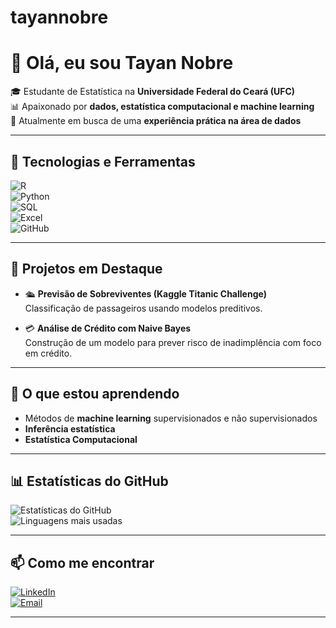 # tayannobre

# 👋 Olá, eu sou Tayan Nobre  

🎓 Estudante de Estatística na **Universidade Federal do Ceará (UFC)**  
📊 Apaixonado por **dados, estatística computacional e machine learning**  
🚀 Atualmente em busca de uma **experiência prática na área de dados**  

---

## 🔧 Tecnologias e Ferramentas  

![R](https://img.shields.io/badge/R-276DC3?style=for-the-badge&logo=r&logoColor=white)  
![Python](https://img.shields.io/badge/Python-3776AB?style=for-the-badge&logo=python&logoColor=white)  
![SQL](https://img.shields.io/badge/SQL-336791?style=for-the-badge&logo=postgresql&logoColor=white)  
![Excel](https://img.shields.io/badge/Excel-217346?style=for-the-badge&logo=microsoft-excel&logoColor=white)  
![GitHub](https://img.shields.io/badge/GitHub-181717?style=for-the-badge&logo=github&logoColor=white)  

---

## 📌 Projetos em Destaque  

- 🛳️ **Previsão de Sobreviventes (Kaggle Titanic Challenge)**  
  Classificação de passageiros usando modelos preditivos.  

- 💳 **Análise de Crédito com Naive Bayes**  
  Construção de um modelo para prever risco de inadimplência com foco em crédito.  

---

## 🌱 O que estou aprendendo  
- Métodos de **machine learning** supervisionados e não supervisionados  
- **Inferência estatística**
- **Estatística Computacional**

---

## 📊 Estatísticas do GitHub  

![Estatísticas do GitHub](https://github-readme-stats.vercel.app/api?username=tayannobre&show_icons=true&theme=radical)  
![Linguagens mais usadas](https://github-readme-stats.vercel.app/api/top-langs/?username=tayannobre&layout=compact&theme=radical)  

---

## 📫 Como me encontrar  

[![LinkedIn](https://img.shields.io/badge/LinkedIn-0A66C2?style=for-the-badge&logo=linkedin&logoColor=white)](www.linkedin.com/in/tayannobre)  
[![Email](https://img.shields.io/badge/Email-D14836?style=for-the-badge&logo=gmail&logoColor=white)](tayannobre2015@gmail.com)  

---
